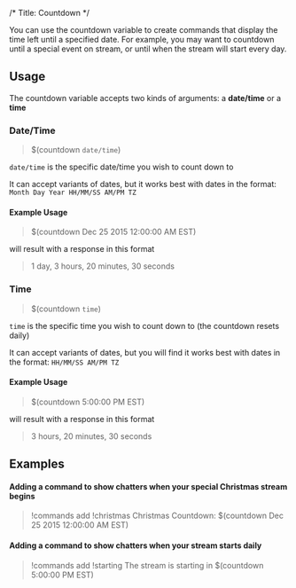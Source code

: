/*
Title: Countdown
*/

You can use the countdown variable to create commands that display the time left until a specified date. For example, you may want to countdown until a special event on stream, or until when the stream will start every day.

## Usage

The countdown variable accepts two kinds of arguments: a **date/time** or a **time**

### Date/Time

> $(countdown `date/time`)

`date/time` is the specific date/time you wish to count down to

It can accept variants of dates, but it works best with dates in the format: `Month Day Year HH/MM/SS AM/PM TZ`

#### Example Usage

> $(countdown Dec 25 2015 12:00:00 AM EST)

will result with a response in this format

> 1 day, 3 hours, 20 minutes, 30 seconds

### Time

> $(countdown `time`)

`time` is the specific time you wish to count down to (the countdown resets daily)

It can accept variants of dates, but you will find it works best with dates in the format: `HH/MM/SS AM/PM TZ`

#### Example Usage

> $(countdown 5:00:00 PM EST)

will result with a response in this format

> 3 hours, 20 minutes, 30 seconds


## Examples

#### Adding a command to show chatters when your special Christmas stream begins

> !commands add !christmas Christmas Countdown: $(countdown Dec 25 2015 12:00:00 AM EST)


#### Adding a command to show chatters when your stream starts daily

> !commands add !starting The stream is starting in $(countdown 5:00:00 PM EST)
